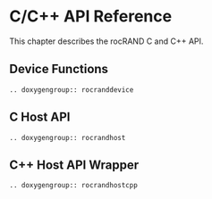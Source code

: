 # C/C++ API Reference

This chapter describes the rocRAND C and C++ API.

## Device Functions

```{eval-rst}
.. doxygengroup:: rocranddevice
```

## C Host API

```{eval-rst}
.. doxygengroup:: rocrandhost
```

## C++ Host API Wrapper

```{eval-rst}
.. doxygengroup:: rocrandhostcpp
```
